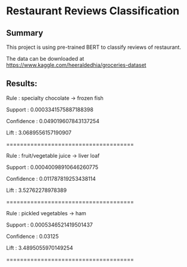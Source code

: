 # Restaurant Reviews Classification

## Summary

This project is using pre-trained BERT to classify reviews of restaurant.

The data can be downloaded at https://www.kaggle.com/heeraldedhia/groceries-dataset

## Results:
	
Rule :  specialty chocolate  -> frozen fish

Support :  0.0003341575887188398

Confidence :  0.049019607843137254

Lift :  3.0689556157190907

=====================================

Rule :  fruit/vegetable juice  -> liver loaf

Support :  0.00040098910646260775

Confidence :  0.011787819253438114

Lift :  3.52762278978389

=====================================

Rule :  pickled vegetables  -> ham

Support :  0.0005346521419501437

Confidence :  0.03125

Lift :  3.4895055970149254

=====================================
